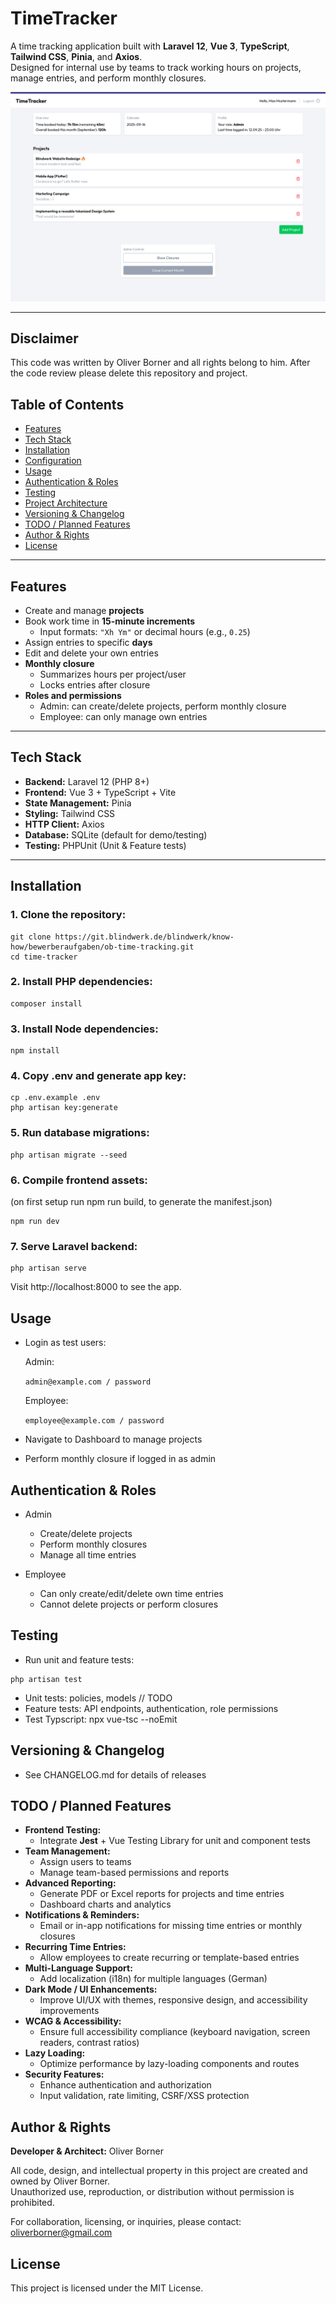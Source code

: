 # TimeTracker

A time tracking application built with **Laravel 12**, **Vue 3**, **TypeScript**, **Tailwind CSS**, **Pinia**, and **Axios**.  
Designed for internal use by teams to track working hours on projects, manage entries, and perform monthly closures.

![App Screenshot](resources/assets/images/app_screenshot1.png)

---

## Disclaimer
This code was written by Oliver Borner and all rights belong to him. After the code review please delete this repository and  project.

## Table of Contents

- [Features](#features)
- [Tech Stack](#tech-stack)
- [Installation](#installation)
- [Configuration](#configuration)
- [Usage](#usage)
- [Authentication & Roles](#authentication--roles)
- [Testing](#testing)
- [Project Architecture](#project-architecture)
- [Versioning & Changelog](#versioning--changelog)
- [TODO / Planned Features](#todo--planned-features)
- [Author & Rights](#author--rights)
- [License](#license)

---

## Features

- Create and manage **projects**
- Book work time in **15-minute increments**  
  - Input formats: `"Xh Ym"` or decimal hours (e.g., `0.25`)  
- Assign entries to specific **days**
- Edit and delete your own entries
- **Monthly closure**  
  - Summarizes hours per project/user  
  - Locks entries after closure
- **Roles and permissions**
  - Admin: can create/delete projects, perform monthly closure  
  - Employee: can only manage own entries

---

## Tech Stack

- **Backend:** Laravel 12 (PHP 8+)
- **Frontend:** Vue 3 + TypeScript + Vite
- **State Management:** Pinia
- **Styling:** Tailwind CSS
- **HTTP Client:** Axios
- **Database:** SQLite (default for demo/testing)
- **Testing:** PHPUnit (Unit & Feature tests)

---

## Installation

### 1. Clone the repository:
```
git clone https://git.blindwerk.de/blindwerk/know-how/bewerberaufgaben/ob-time-tracking.git
cd time-tracker
```

### 2. Install PHP dependencies:
```
composer install
```

### 3. Install Node dependencies:
```
npm install
```

### 4. Copy .env and generate app key:
```
cp .env.example .env
php artisan key:generate
```

### 5. Run database migrations:
```
php artisan migrate --seed
```

### 6. Compile frontend assets:

(on first setup run npm run build, to generate the manifest.json)
```
npm run dev
```

### 7. Serve Laravel backend:
```
php artisan serve
```

Visit http://localhost:8000 to see the app.


## Usage

- Login as test users:

    Admin: 

    ``` admin@example.com / password ```

    Employee: 

    ``` employee@example.com / password ```

- Navigate to Dashboard to manage projects 
- Perform monthly closure if logged in as admin


## Authentication & Roles

- Admin
    - Create/delete projects
    - Perform monthly closures
    - Manage all time entries

- Employee
    - Can only create/edit/delete own time entries
    - Cannot delete projects or perform closures


## Testing

- Run unit and feature tests:
```
php artisan test
```

- Unit tests: policies, models // TODO
- Feature tests: API endpoints, authentication, role permissions
- Test Typscript: npx vue-tsc --noEmit


## Versioning & Changelog

- See CHANGELOG.md for details of releases


## TODO / Planned Features

- **Frontend Testing:**  
  - Integrate **Jest** + Vue Testing Library for unit and component tests
- **Team Management:**  
  - Assign users to teams 
  - Manage team-based permissions and reports
- **Advanced Reporting:**  
  - Generate PDF or Excel reports for projects and time entries  
  - Dashboard charts and analytics
- **Notifications & Reminders:**  
  - Email or in-app notifications for missing time entries or monthly closures
- **Recurring Time Entries:**  
  - Allow employees to create recurring or template-based entries
- **Multi-Language Support:**  
  - Add localization (i18n) for multiple languages (German)
- **Dark Mode / UI Enhancements:**  
  - Improve UI/UX with themes, responsive design, and accessibility improvements
- **WCAG & Accessibility:**  
  - Ensure full accessibility compliance (keyboard navigation, screen readers, contrast ratios)
- **Lazy Loading:**  
  - Optimize performance by lazy-loading components and routes
- **Security Features:**  
  - Enhance authentication and authorization  
  - Input validation, rate limiting, CSRF/XSS protection


## Author & Rights

**Developer & Architect:** Oliver Borner

All code, design, and intellectual property in this project are created and owned by Oliver Borner.  
Unauthorized use, reproduction, or distribution without permission is prohibited.  

For collaboration, licensing, or inquiries, please contact: oliverborner@gmail.com

## License

This project is licensed under the MIT License.